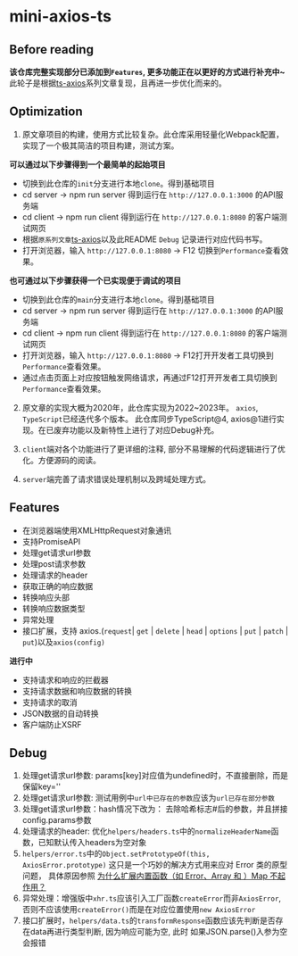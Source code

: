 # mini-axios-ts
## Before reading
**该仓库完整实现部分已添加到`Features`, 更多功能正在以更好的方式进行补充中~**
此轮子是根据[ts-axios](https://github.com/NLRX-WJC/ts-axios)系列文章复现，且再进一步优化而来的。

## Optimization
1. 原文章项目的构建，使用方式比较复杂。此仓库采用轻量化Webpack配置，实现了一个极其简洁的项目构建，测试方案。

**可以通过以下步骤得到一个最简单的起始项目**
   +  切换到此仓库的`init`分支进行本地`clone`。得到基础项目
   +  cd server -> npm run server 得到运行在 `http://127.0.0.1:3000` 的API服务端
   +  cd client -> npm run client 得到运行在 `http://127.0.0.1:8080` 的客户端测试网页
   +  根据`原系列文章`[ts-axios](https://github.com/NLRX-WJC/ts-axios)以及此README `Debug` 记录进行对应代码书写。
   +  打开浏览器，输入 `http://127.0.0.1:8080` -> F12 切换到`Performance`查看效果。

**也可通过以下步骤获得一个已实现便于调试的项目**
   +  切换到此仓库的`main`分支进行本地`clone`。得到基础项目
   +  cd server -> npm run server 得到运行在 `http://127.0.0.1:3000` 的API服务端
   +  cd client -> npm run client 得到运行在 `http://127.0.0.1:8080` 的客户端测试网页
   +  打开浏览器，输入 `http://127.0.0.1:8080` -> F12打开开发者工具切换到`Performance`查看效果。
   +  通过点击页面上对应按钮触发网络请求，再通过F12打开开发者工具切换到`Performance`查看效果。

2. 原文章的实现大概为2020年，此仓库实现为2022~2023年。 `axios`, `TypeScript`已经迭代多个版本。
此仓库同步TypeScript@4, axios@1进行实现。在已废弃功能以及新特性上进行了对应Debug补充。

3. `client`端对各个功能进行了更详细的注释, 部分不易理解的代码逻辑进行了优化。方便源码的阅读。
4. `server`端完善了请求错误处理机制以及跨域处理方式。

## Features
+ 在浏览器端使用XMLHttpRequest对象通讯 
+ 支持PromiseAPI 
+ 处理get请求url参数  
+ 处理post请求参数 
+ 处理请求的header 
+ 获取正确的响应数据 
+ 转换响应头部 
+ 转换响应数据类型 
+ 异常处理 
+ 接口扩展，支持 axios.(`request`| `get` | `delete` | `head` | `options` | `put` | `patch` | `put`)以及`axios(config)` 

**进行中**
+ 支持请求和响应的拦截器
+ 支持请求数据和响应数据的转换
+ 支持请求的取消
+ JSON数据的自动转换
+ 客户端防止XSRF

## Debug
1. 处理get请求url参数: params[key]对应值为undefined时，不直接删除，而是保留key=''
2. 处理get请求url参数: 测试用例中`url中已存在的参数`应该为`url已存在部分参数`
3. 处理get请求url参数：hash情况下改为： 去除哈希标志#后的参数，并且拼接config.params参数
3. 处理请求的header: 优化`helpers/headers.ts`中的`normalizeHeaderName`函数，已知默认传入headers为空对象
4. `helpers/error.ts`中的`Object.setPrototypeOf(this, AxiosError.prototype)` 这只是一个巧妙的解决方式用来应对 Error 类的原型问题， 具体原因参照
   [为什么扩展内置函数（如 Error、Array 和 ）Map 不起作用？](https://github.com/Microsoft/TypeScript/wiki/FAQ#why-doesnt-extending-built-ins-like-error-array-and-map-work)
5. 异常处理：增强版中`xhr.ts`应该引入工厂函数`createError`而非`AxiosError`, 否则不应该使用`createError()`而是在对应位置使用`new AxiosError`
6. 接口扩展时，`helpers/data.ts`的`transformResponse`函数应该先判断是否存在data再进行类型判断, 因为响应可能为空, 此时
如果JSON.parse()入参为空会报错
